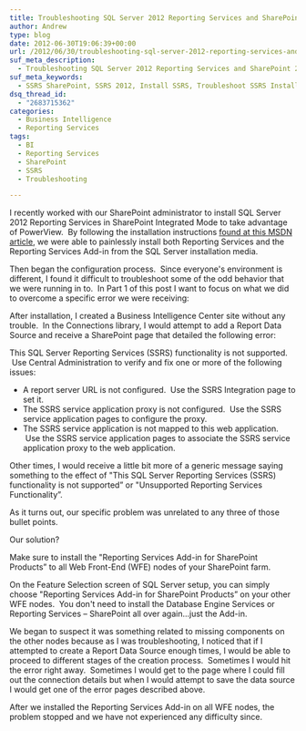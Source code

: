 ```yaml
---
title: Troubleshooting SQL Server 2012 Reporting Services and SharePoint 2010 Integration (Part 1)
author: Andrew
type: blog
date: 2012-06-30T19:06:39+00:00
url: /2012/06/30/troubleshooting-sql-server-2012-reporting-services-and-sharepoint-2010-integration-part-1/
suf_meta_description:
  - Troubleshooting SQL Server 2012 Reporting Services and SharePoint 2010 Integration
suf_meta_keywords:
  - SSRS SharePoint, SSRS 2012, Install SSRS, Troubleshoot SSRS Installation
dsq_thread_id:
  - "2683715362"
categories:
  - Business Intelligence
  - Reporting Services
tags:
  - BI
  - Reporting Services
  - SharePoint
  - SSRS
  - Troubleshooting

---
```

I recently worked with our SharePoint administrator to install SQL Server 2012 Reporting Services in SharePoint Integrated Mode to take advantage of PowerView.  By following the installation instructions <a title="Install Reporting Services SharePoint Mode as a Single Server Farm" href="http://msdn.microsoft.com/en-us/library/gg492276.aspx" target="_blank">found at this MSDN article</a>, we were able to painlessly install both Reporting Services and the Reporting Services Add-in from the SQL Server installation media.

Then began the configuration process.  Since everyone's environment is different, I found it difficult to troubleshoot some of the odd behavior that we were running in to.  In Part 1 of this post I want to focus on what we did to overcome a specific error we were receiving:

After installation, I created a Business Intelligence Center site without any trouble.  In the Connections library, I would attempt to add a Report Data Source and receive a SharePoint page that detailed the following error:

<div class="note">
  <p>
    This SQL Server Reporting Services (SSRS) functionality is not supported.  Use Central Administration to verify and fix one or more of the following issues:
  </p>
  
  <ul>
    <li>
      A report server URL is not configured.  Use the SSRS Integration page to set it.
    </li>
    <li>
      The SSRS service application proxy is not configured.  Use the SSRS service application pages to configure the proxy.
    </li>
    <li>
      The SSRS service application is not mapped to this web application.  Use the SSRS service application pages to associate the SSRS service application proxy to the web application.
    </li>
  </ul>
</div>

Other times, I would receive a little bit more of a generic message saying something to the effect of "This SQL Server Reporting Services (SSRS) functionality is not supported&#8221; or "Unsupported Reporting Services Functionality&#8221;.

As it turns out, our specific problem was unrelated to any three of those bullet points.

Our solution?

<div class="note">
  Make sure to install the "Reporting Services Add-in for SharePoint Products&#8221; to all Web Front-End (WFE) nodes of your SharePoint farm.
</div>

On the Feature Selection screen of SQL Server setup, you can simply choose "Reporting Services Add-in for SharePoint Products&#8221; on your other WFE nodes.  You don't need to install the Database Engine Services or Reporting Services – SharePoint all over again&#8230;just the Add-in.

We began to suspect it was something related to missing components on the other nodes because as I was troubleshooting, I noticed that if I attempted to create a Report Data Source enough times, I would be able to proceed to different stages of the creation process.  Sometimes I would hit the error right away.  Sometimes I would get to the page where I could fill out the connection details but when I would attempt to save the data source I would get one of the error pages described above.

After we installed the Reporting Services Add-in on all WFE nodes, the problem stopped and we have not experienced any difficulty since.